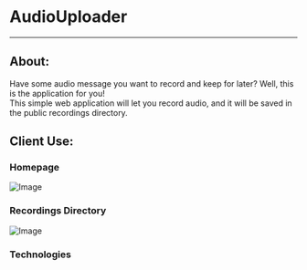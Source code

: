 # **AudioUploader**  

---

## About:  
Have some audio message you want to record and keep for later? Well, this is the application for you!  
This simple web application will let you record audio, and it will be saved in the public recordings directory.  

## Client Use:  

### Homepage  

![Image](https://i.gyazo.com/89aa4b270138ff00ac40124c341ce1ba.png)  


### Recordings Directory  
![Image](https://i.gyazo.com/77a318592faf84f5bc6564e113cdf55a.png)  


### Technologies  
